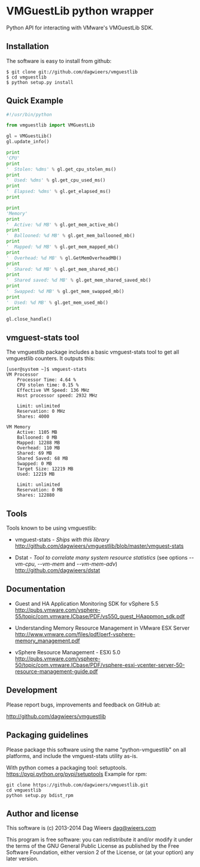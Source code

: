 VMGuestLib python wrapper
=========================
Python API for interacting with VMware's VMGuestLib SDK.


Installation
------------
The software is easy to install from github:

    $ git clone git://github.com/dagwieers/vmguestlib
    $ cd vmguestlib
    $ python setup.py install


Quick Example
-------------

```python
#!/usr/bin/python

from vmguestlib import VMGuestLib

gl = VMGuestLib()
gl.update_info()

print
'CPU'
print
'  Stolen: %dms' % gl.get_cpu_stolen_ms()
print
'  Used: %dms' % gl.get_cpu_used_ms()
print
'  Elapsed: %dms' % gl.get_elapsed_ms()
print

print
'Memory'
print
'  Active: %d MB' % gl.get_mem_active_mb()
print
'  Ballooned: %d MB' % gl.get_mem_ballooned_mb()
print
'  Mapped: %d MB' % gl.get_mem_mapped_mb()
print
'  Overhead: %d MB' % gl.GetMemOverheadMB()
print
'  Shared: %d MB' % gl.get_mem_shared_mb()
print
'  Shared saved: %d MB' % gl.get_mem_shared_saved_mb()
print
'  Swapped: %d MB' % gl.get_mem_swapped_mb()
print
'  Used: %d MB' % gl.get_mem_used_mb()
print

gl.close_handle()
```


vmguest-stats tool
------------------
The vmguestlib package includes a basic vmguest-stats tool to get all
vmguestlib counters. It outputs this:
```
[user@system ~]$ vmguest-stats
VM Processor
    Processor Time: 4.64 %
    CPU stolen time: 0.15 %
    Effective VM Speed: 136 MHz
    Host processor speed: 2932 MHz

    Limit: unlimited
    Reservation: 0 MHz
    Shares: 4000

VM Memory
    Active: 1105 MB
    Ballooned: 0 MB
    Mapped: 12288 MB
    Overhead: 110 MB
    Shared: 69 MB
    Shared Saved: 68 MB
    Swapped: 0 MB
    Target Size: 12219 MB
    Used: 12219 MB

    Limit: unlimited
    Reservation: 0 MB
    Shares: 122880
```


Tools
-----
Tools known to be using vmguestlib:

 * vmguest-stats - *Ships with this library*  
   http://github.com/dagwieers/vmguestlib/blob/master/vmguest-stats

 * Dstat - *Tool to correlate many system resource statistics* (see options *--vm-cpu*, *--vm-mem* and *--vm-mem-adv*)  
   http://github.com/dagwieers/dstat


Documentation
-------------
 * Guest and HA Application Monitoring SDK for vSphere 5.5  
   http://pubs.vmware.com/vsphere-55/topic/com.vmware.ICbase/PDF/vs550_guest_HAappmon_sdk.pdf

 * Understanding Memory Resource Management in VMware ESX Server  
   http://www.vmware.com/files/pdf/perf-vsphere-memory_management.pdf

 * vSphere Resource Management - ESXi 5.0  
   http://pubs.vmware.com/vsphere-50/topic/com.vmware.ICbase/PDF/vsphere-esxi-vcenter-server-50-resource-management-guide.pdf


Development
-----------
Please report bugs, improvements and feedback on GitHub at:

http://github.com/dagwieers/vmguestlib


Packaging guidelines
--------------------
Please package this software using the name "python-vmguestlib" on all platforms,
and include the vmguest-stats utility as-is.

With python comes a packaging tool: setuptools.
https://pypi.python.org/pypi/setuptools
Example for rpm:
```
git clone https://github.com/dagwieers/vmguestlib.git
cd vmguestlib
python setup.py bdist_rpm
```


Author and license
------------------
This software is (c) 2013-2014 Dag Wieers <dag@wieers.com>

This program is free software: you can redistribute it and/or modify it under
the terms of the GNU General Public License as published by the Free Software
Foundation, either version 2 of the License, or (at your option) any later
version.
